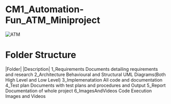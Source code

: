 # CM1_Automation-Fun_ATM_Miniproject

![ATM](https://user-images.githubusercontent.com/94282403/142884589-3d7a8aec-31b8-4361-891c-6e10657d3440.jpg)

# Folder Structure

|Folder|	|Description|
1_Requirements	Documents detailing requirements and research
2_Architecture	Behavioural and Structural UML Diagrams(Both High Level and Low Level)
3_Implemenatation	All code and documentation
4_Test plan	Documents with test plans and procedures and Output
5_Report	Documentation of whole project
6_ImagesAndVideos	Code Execution Images and Videos
